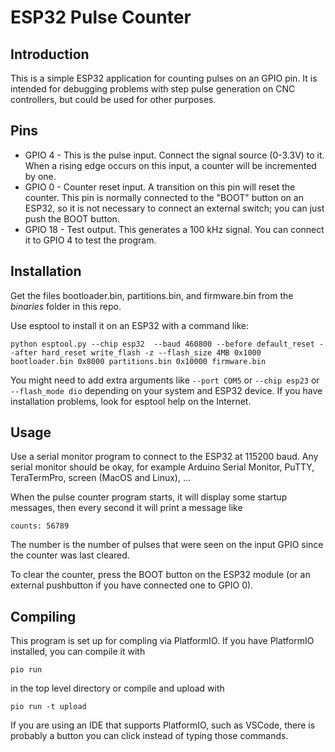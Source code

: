 # ESP32 Pulse Counter

## Introduction

This is a simple ESP32 application for counting pulses on an GPIO pin.  It is
intended for debugging problems with step pulse generation on CNC controllers,
but could be used for other purposes.

## Pins

* GPIO 4 - This is the pulse input.  Connect the signal source (0-3.3V) to it.  When a rising edge occurs
on this input, a counter will be incremented by one.
* GPIO 0 - Counter reset input.  A transition on this pin will reset the counter.  This pin is normally connected to the "BOOT" button on an ESP32, so it is not necessary to connect an external switch; you can just push the BOOT button.
* GPIO 18 - Test output.  This generates a 100 kHz signal.  You can connect it to GPIO 4 to test the program.

## Installation

Get the files bootloader.bin, partitions.bin, and firmware.bin from the *binaries* folder in this repo.

Use esptool to install it on an ESP32 with a command like:

```
python esptool.py --chip esp32  --baud 460800 --before default_reset --after hard_reset write_flash -z --flash_size 4MB 0x1000 bootloader.bin 0x8000 partitions.bin 0x10000 firmware.bin
```

You might need to add extra arguments like `--port COM5` or `--chip esp23` or `--flash_mode dio` depending on your system and ESP32 device.  If you have installation problems, look for esptool help on the Internet.

## Usage

Use a serial monitor program to connect to the ESP32 at 115200 baud.  Any serial monitor should be okay, for example Arduino Serial Monitor, PuTTY, TeraTermPro, screen (MacOS and Linux), ...

When the pulse counter program starts, it will display some startup messages, then every second it will print a message like
```
counts: 56789
```
The number is the number of pulses that were seen on the input GPIO since the counter was last cleared.

To clear the counter, press the BOOT button on the ESP32 module (or an external pushbutton if you have connected one to GPIO 0).

## Compiling

This program is set up for compling via PlatformIO.  If you have PlatformIO installed, you can compile it with

```
pio run
```

in the top level directory or compile and upload with

```
pio run -t upload
```

If you are using an IDE that supports PlatformIO, such as VSCode, there is probably a button you can click instead of typing those commands.


